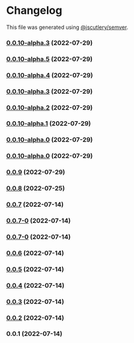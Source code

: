# Changelog

This file was generated using [@jscutlery/semver](https://github.com/jscutlery/semver).

### [0.0.10-alpha.3](https://github.com/yurikrupnik/nx-go-playground/compare/simple-app-0.0.10-alpha.2...simple-app-0.0.10-alpha.3) (2022-07-29)

### [0.0.10-alpha.5](https://github.com/yurikrupnik/nx-go-playground/compare/simple-app-0.0.10-alpha.4...simple-app-0.0.10-alpha.5) (2022-07-29)

### [0.0.10-alpha.4](https://github.com/yurikrupnik/nx-go-playground/compare/simple-app-0.0.10-alpha.3...simple-app-0.0.10-alpha.4) (2022-07-29)

### [0.0.10-alpha.3](https://github.com/yurikrupnik/nx-go-playground/compare/simple-app-0.0.10-alpha.2...simple-app-0.0.10-alpha.3) (2022-07-29)

### [0.0.10-alpha.2](https://github.com/yurikrupnik/nx-go-playground/compare/simple-app-0.0.10-alpha.1...simple-app-0.0.10-alpha.2) (2022-07-29)

### [0.0.10-alpha.1](https://github.com/yurikrupnik/nx-go-playground/compare/simple-app-0.0.10-alpha.0...simple-app-0.0.10-alpha.1) (2022-07-29)

### [0.0.10-alpha.0](https://github.com/yurikrupnik/nx-go-playground/compare/simple-app-0.0.9...simple-app-0.0.10-alpha.0) (2022-07-29)

### [0.0.10-alpha.0](https://github.com/yurikrupnik/nx-go-playground/compare/simple-app-0.0.9...simple-app-0.0.10-alpha.0) (2022-07-29)

### [0.0.9](https://github.com/yurikrupnik/nx-go-playground/compare/simple-app-0.0.8...simple-app-0.0.9) (2022-07-29)

### [0.0.8](https://github.com/yurikrupnik/nx-go-playground/compare/simple-app-0.0.7...simple-app-0.0.8) (2022-07-25)

### [0.0.7](https://github.com/yurikrupnik/nx-go-playground/compare/simple-app-0.0.7-0...simple-app-0.0.7) (2022-07-14)

### [0.0.7-0](https://github.com/yurikrupnik/nx-go-playground/compare/simple-app-0.0.6...simple-app-0.0.7-0) (2022-07-14)

### [0.0.7-0](https://github.com/yurikrupnik/nx-go-playground/compare/simple-app-0.0.6...simple-app-0.0.7-0) (2022-07-14)

### [0.0.6](https://github.com/yurikrupnik/nx-go-playground/compare/simple-app-0.0.5...simple-app-0.0.6) (2022-07-14)

### [0.0.5](https://github.com/yurikrupnik/nx-go-playground/compare/simple-app-0.0.4...simple-app-0.0.5) (2022-07-14)

### [0.0.4](https://github.com/yurikrupnik/nx-go-playground/compare/simple-app-0.0.3...simple-app-0.0.4) (2022-07-14)

### [0.0.3](https://github.com/yurikrupnik/nx-go-playground/compare/simple-app-0.0.2...simple-app-0.0.3) (2022-07-14)

### [0.0.2](https://github.com/yurikrupnik/nx-go-playground/compare/simple-app-0.0.1...simple-app-0.0.2) (2022-07-14)

### 0.0.1 (2022-07-14)

